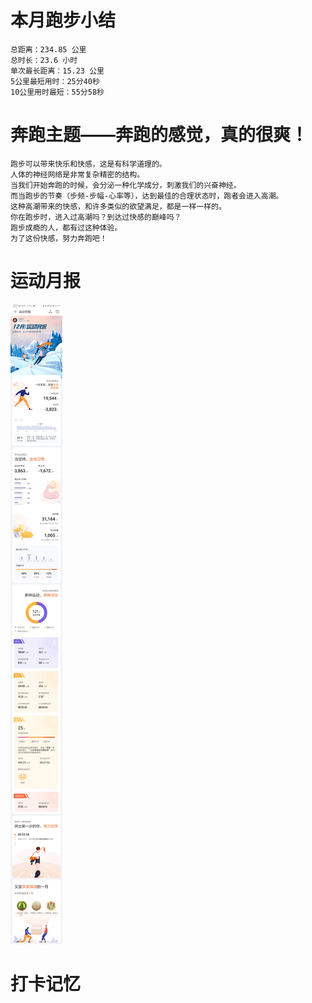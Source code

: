 # 本月跑步小结
```
总距离：234.85 公里
总时长：23.6 小时
单次最长距离：15.23 公里
5公里最短用时：25分40秒
10公里用时最短：55分58秒
```
# 奔跑主题——奔跑的感觉，真的很爽！
```
跑步可以带来快乐和快感，这是有科学道理的。
人体的神经网络是非常复杂精密的结构。
当我们开始奔跑的时候，会分泌一种化学成分，刺激我们的兴奋神经。
而当跑步的节奏（步频-步幅-心率等），达到最佳的合理状态时，跑者会进入高潮。
这种高潮带来的快感，和许多类似的欲望满足，都是一样一样的。
你在跑步时，进入过高潮吗？到达过快感的巅峰吗？
跑步成瘾的人，都有过这种体验。
为了这份快感，努力奔跑吧！
```

# 运动月报
![2020年12月](月报_202012.jpg)

# 打卡记忆
```

```
